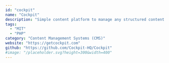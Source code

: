 ```yaml
---
id: "cockpit"
name: "Cockpit"
description: "Simple content platform to manage any structured content."
tags:
  - "MIT"
  - "PHP"
category: "Content Management Systems (CMS)"
website: "https://getcockpit.com"
github: "https://github.com/Cockpit-HQ/Cockpit"
#image: "/placeholder.svg?height=300&width=400"
---
```


